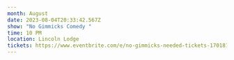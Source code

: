```yaml
---
month: August
date: 2023-08-04T20:33:42.567Z
show: "No Gimmicks Comedy "
time: 10 PM
location: Lincoln Lodge
tickets: https://www.eventbrite.com/e/no-gimmicks-needed-tickets-170181380089
---
```

